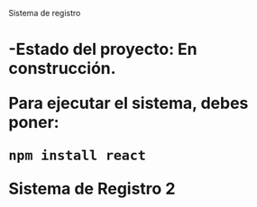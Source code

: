 <hi>Sistema de registro<h1>

-Estado del proyecto: En construcción.

Para ejecutar el sistema, debes poner:

```npm install react```

Sistema de Registro 2
